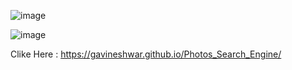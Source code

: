 ![image](https://github.com/GAVINESHWAR/Photos_Search_Engine/assets/124431955/5eeb640e-0f47-4c8f-9061-7acbaf42d036)

![image](https://github.com/GAVINESHWAR/Photos_Search_Engine/assets/124431955/7443f5b5-dc5d-46e0-94b4-d52bdadb231c)

Clike Here : https://gavineshwar.github.io/Photos_Search_Engine/
